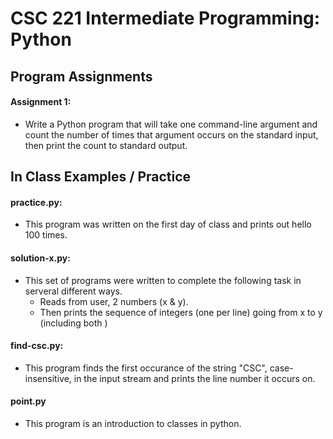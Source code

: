 # CSC 221 Intermediate Programming: Python

## Program Assignments
  #### Assignment 1: 
  - Write a Python program that will take one command-line argument and count the number of times that argument occurs on the standard input, then print the count to standard output.


## In Class Examples / Practice
#### practice.py: 
- This program was written on the first day of class and prints out hello 100 times. 


#### solution-x.py: 
- This set of programs were written to complete the following task in serveral different ways.
  - Reads from user, 2 numbers (x & y). 
  - Then prints the sequence of integers (one per line) going from x to y (including both )

#### find-csc.py:
- This program finds the first occurance of the string "CSC", case-insensitive, in the input stream and prints the line number it occurs on.

#### point.py 
- This program is an introduction to classes in python.
